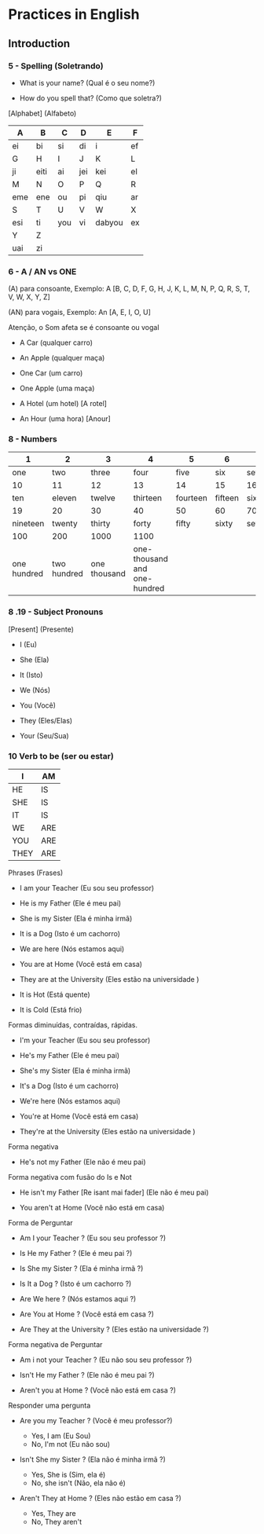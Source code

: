 # Practices in English

## Introduction

### 5 - Spelling (Soletrando)

- What is your name? (Qual é o seu nome?)

- How do you spell that? (Como que soletra?)

[Alphabet] (Alfabeto)

| A   | B    | C   | D   | E      | F   |
| --- | ---- | --- | --- | ------ | --- |
| ei  | bi   | si  | di  | i      | ef  |
| G   | H    | I   | J   | K      | L   |
| ji  | eiti | ai  | jei | kei    | el  |
| M   | N    | O   | P   | Q      | R   |
| eme | ene  | ou  | pi  | qiu    | ar  |
| S   | T    | U   | V   | W      | X   |
| esi | ti   | you | vi  | dabyou | ex  |
| Y   | Z    |     |     |        |     |
| uai | zi   |     |     |        |     |

### 6 - A / AN vs ONE

(A) para consoante, Exemplo: A [B, C, D, F, G, H, J, K, L, M, N, P, Q, R, S, T, V, W, X, Y, Z]

(AN) para vogais, Exemplo: An [A, E, I, O, U]

Atenção, o Som afeta se é consoante ou vogal

- A Car (qualquer carro)

- An Apple (qualquer maça)

- One Car (um carro)

- One Apple (uma maça)

- A Hotel (um hotel) [A rotel]

- An Hour (uma hora) [Anour]

### 8 - Numbers

| 1           | 2           | 3            | 4                            | 5        | 6       | 7       | 8         | 9        |
| ----------- | ----------- | ------------ | ---------------------------- | -------- | ------- | ------- | --------- | -------- |
| one         | two         | three        | four                         | five     | six     | seven   | eight     | nine     |
| 10          | 11          | 12           | 13                           | 14       | 15      | 16      | 17        | 18       |
| ten         | eleven      | twelve       | thirteen                     | fourteen | fifteen | sixteen | seventeen | eighteen |
| 19          | 20          | 30           | 40                           | 50       | 60      | 70      | 80        | 90       |
| nineteen    | twenty      | thirty       | forty                        | fifty    | sixty   | seventy | eighty    | ninety   |
| 100         | 200         | 1000         | 1100                         |          |         |         |           |          |
| one hundred | two hundred | one thousand | one-thousand and one-hundred |          |         |         |           |          |

### 8 .19 - Subject Pronouns

[Present] (Presente)

- I (Eu)

- She (Ela)

- It (Isto)

- We (Nós)

- You (Você)

- They (Eles/Elas)

- Your (Seu/Sua)

### 10 Verb to be (ser ou estar)

| I    | AM  |
| ---- | --- |
| HE   | IS  |
| SHE  | IS  |
| IT   | IS  |
| WE   | ARE |
| YOU  | ARE |
| THEY | ARE |

Phrases (Frases)

- I am your Teacher (Eu sou seu professor)

- He is my Father (Ele é meu pai)

- She is my Sister (Ela é minha irmã)

- It is a Dog (Isto é um cachorro)

- We are here (Nós estamos aqui)

- You are at Home (Você está em casa)

- They are at the University (Eles estão na universidade
  )

- It is Hot (Está quente)

- It is Cold (Está frio)

Formas diminuídas, contraídas, rápidas.

- I'm your Teacher (Eu sou seu professor)

- He's my Father (Ele é meu pai)

- She's my Sister (Ela é minha irmã)

- It's a Dog (Isto é um cachorro)

- We're here (Nós estamos aqui)

- You're at Home (Você está em casa)

- They're at the University (Eles estão na universidade
  )

Forma negativa

- He's not my Father (Ele não é meu pai)

Forma negativa com fusão do Is e Not

- He isn't my Father [Re isant mai fader] (Ele não é meu pai)

- You aren't at Home (Você não está em casa)

Forma de Perguntar

- Am I your Teacher ? (Eu sou seu professor ?)

- Is He my Father ? (Ele é meu pai ?)

- Is She my Sister ? (Ela é minha irmã ?)

- Is It a Dog ? (Isto é um cachorro ?)

- Are We here ? (Nós estamos aqui ?)

- Are You at Home ? (Você está em casa ?)

- Are They at the University ? (Eles estão na universidade
  ?)

Forma negativa de Perguntar

- Am i not your Teacher ? (Eu não sou seu professor ?)

- Isn't He my Father ? (Ele não é meu pai ?)

- Aren't you at Home ? (Você não está em casa ?)

Responder uma pergunta

- Are you my Teacher ? (Você é meu professor?)

  - Yes, I am (Eu Sou)
  - No, I'm not (Eu não sou)

- Isn't She my Sister ? (Ela não é minha irmã ?)

  - Yes, She is (Sim, ela é)
  - No, she isn't (Não, ela não é)

- Aren't They at Home ? (Eles não estão em casa ?)
  - Yes, They are
  - No, They aren't
